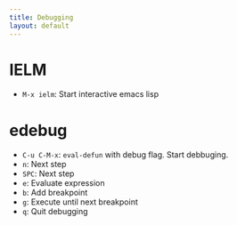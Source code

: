 ```yaml
---
title: Debugging
layout: default
---
```


# IELM

- `M-x ielm`: Start interactive emacs lisp


# edebug

- `C-u C-M-x`: `eval-defun` with debug flag.  Start debbuging.
- `n`: Next step
- `SPC`: Next step
- `e`: Evaluate expression
- `b`: Add breakpoint
- `g`: Execute until next breakpoint
- `q`: Quit debugging
